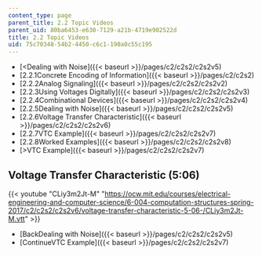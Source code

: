 ```yaml
---
content_type: page
parent_title: 2.2 Topic Videos
parent_uid: 80ba6453-e630-7129-a21b-4719e902522d
title: 2.2 Topic Videos
uid: 75c70348-54b2-4450-c6c1-190a0c55c195
---
```


*   [<Dealing with Noise]({{< baseurl >}}/pages/c2/c2s2/c2s2v5)
*   [2.2.1Concrete Encoding of Information]({{< baseurl >}}/pages/c2/c2s2)
*   [2.2.2Analog Signaling]({{< baseurl >}}/pages/c2/c2s2/c2s2v2)
*   [2.2.3Using Voltages Digitally]({{< baseurl >}}/pages/c2/c2s2/c2s2v3)
*   [2.2.4Combinational Devices]({{< baseurl >}}/pages/c2/c2s2/c2s2v4)
*   [2.2.5Dealing with Noise]({{< baseurl >}}/pages/c2/c2s2/c2s2v5)
*   [2.2.6Voltage Transfer Characteristic]({{< baseurl >}}/pages/c2/c2s2/c2s2v6)
*   [2.2.7VTC Example]({{< baseurl >}}/pages/c2/c2s2/c2s2v7)
*   [2.2.8Worked Examples]({{< baseurl >}}/pages/c2/c2s2/c2s2v8)
*   [\>VTC Example]({{< baseurl >}}/pages/c2/c2s2/c2s2v7)

Voltage Transfer Characteristic (5:06)
--------------------------------------

{{< youtube "CLiy3m2Jt-M" "https://ocw.mit.edu/courses/electrical-engineering-and-computer-science/6-004-computation-structures-spring-2017/c2/c2s2/c2s2v6/voltage-transfer-characteristic-5-06-/CLiy3m2Jt-M.vtt" >}}

*   [BackDealing with Noise]({{< baseurl >}}/pages/c2/c2s2/c2s2v5)
*   [ContinueVTC Example]({{< baseurl >}}/pages/c2/c2s2/c2s2v7)